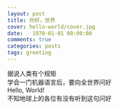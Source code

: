 ```yaml
---
layout: post
title: 你好，世界
cover: hello-world/cover.jpg
date:   1970-01-01 00:00:00
comments: true
categories: posts
tags: greeting
---
```


据说人类有个规矩  
学会一门机器语言后，要向全世界问好  
Hello, World!  
不知地球上的各位有没有听到这句问好  
